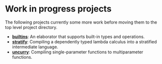 # Work in progress projects

The following projects currently some more work before moving them to the top
level project directory.

- [**builtins**](./builtins/):
  An elaborator that supports built-in types and operations.
- [**stratify**](./stratify/):
  Compiling a dependently typed lambda calculus into a stratified intermediate
  language.
- [**uncurry**](./uncurry/):
  Compiling single-parameter functions to multiparameter functions.
